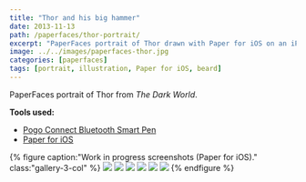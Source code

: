 ```yaml
---
title: "Thor and his big hammer"
date: 2013-11-13
path: /paperfaces/thor-portrait/
excerpt: "PaperFaces portrait of Thor drawn with Paper for iOS on an iPad."
image: ../../images/paperfaces-thor.jpg
categories: [paperfaces]
tags: [portrait, illustration, Paper for iOS, beard]
---
```


PaperFaces portrait of Thor from *The Dark World*.

**Tools used:**

- [Pogo Connect Bluetooth Smart Pen](https://www.amazon.com/gp/product/B009K448L4/ref=as_li_ss_tl?ie=UTF8&camp=1789&creative=390957&creativeASIN=B009K448L4&linkCode=as2&tag=mademist-20)
- [Paper for iOS](https://paper.bywetransfer.com/)

{% figure caption:"Work in progress screenshots (Paper for iOS)." class:"gallery-3-col" %}
[![](../../images/paperfaces-thor-process-1-600.jpg)](../../images/paperfaces-thor-process-1-lg.jpg)
[![](../../images/paperfaces-thor-process-2-600.jpg)](../../images/paperfaces-thor-process-2-lg.jpg)
[![](../../images/paperfaces-thor-process-3-600.jpg)](../../images/paperfaces-thor-process-3-lg.jpg)
[![](../../images/paperfaces-thor-process-4-600.jpg)](../../images/paperfaces-thor-process-4-lg.jpg)
[![](../../images/paperfaces-thor-process-5-600.jpg)](../../images/paperfaces-thor-process-5-lg.jpg)
[![](../../images/paperfaces-thor-process-6-600.jpg)](../../images/paperfaces-thor-process-6-lg.jpg)
{% endfigure %}
